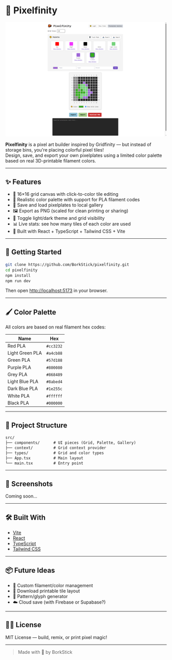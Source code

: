# 🧱 Pixelfinity

![ttest](./public/20250407%20-%20Screenshot%20-%20Better%20Grid%20and%20Palette.png)

**Pixelfinity** is a pixel art builder inspired by Gridfinity — but instead of storage bins, you're placing colorful pixel tiles!  
Design, save, and export your own pixelplates using a limited color palette based on real 3D-printable filament colors.

---

## ✨ Features

- 🎨 16×16 grid canvas with click-to-color tile editing  
- 🧱 Realistic color palette with support for PLA filament codes  
- 💾 Save and load pixelplates to local gallery  
- 🖼 Export as PNG (scaled for clean printing or sharing)  
- 🌙 Toggle light/dark theme and grid visibility  
- 📊 Live stats: see how many tiles of each color are used  
- 🧠 Built with React + TypeScript + Tailwind CSS + Vite

---

## 🚀 Getting Started

```bash
git clone https://github.com/BorkStick/pixelfinity.git
cd pixelfinity
npm install
npm run dev
```

Then open [http://localhost:5173](http://localhost:5173) in your browser.

---

## 🖌 Color Palette

All colors are based on real filament hex codes:

| Name             | Hex       |
|------------------|-----------|
| Red PLA          | `#cc3232` |
| Light Green PLA  | `#a4cb88` |
| Green PLA        | `#57d188` |
| Purple PLA       | `#800080` |
| Grey PLA         | `#868489` |
| Light Blue PLA   | `#8abed4` |
| Dark Blue PLA    | `#1e255c` |
| White PLA        | `#ffffff` |
| Black PLA        | `#000000` |

---

## 📁 Project Structure

```
src/
├── components/      # UI pieces (Grid, Palette, Gallery)
├── context/         # Grid context provider
├── types/           # Grid and color types
├── App.tsx          # Main layout
└── main.tsx         # Entry point
```

---

## 📸 Screenshots

Coming soon...

---

## 🛠 Built With

- [Vite](https://vitejs.dev/)
- [React](https://react.dev/)
- [TypeScript](https://www.typescriptlang.org/)
- [Tailwind CSS](https://tailwindcss.com/)

---

## 📦 Future Ideas

- 🔧 Custom filament/color management  
- 🧩 Download printable tile layout  
- 🌈 Pattern/glyph generator  
- ☁️ Cloud save (with Firebase or Supabase?)

---

## 🧙‍♂️ License

MIT License — build, remix, or print pixel magic!

---

> Made with 🧱 by BorkStick